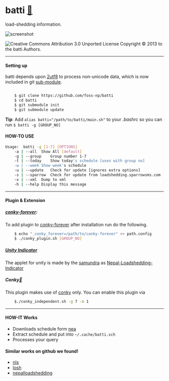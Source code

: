 # batti [:link:][web]

load-shedding information.

![screenshot][screenshot]

![Creative Commons Attribution 3.0 Unported License](http://i.creativecommons.org/l/by/3.0/88x31.png)
  Copyright © 2013 to the batti Authors.


___


#### Setting up

batti depends upon [2utf8][2utf8] to process non-unicode data,
which is now included in git [sub-module][submodule].


```bash

    $ git clone https://github.com/foss-np/batti
    $ cd batti
    $ git submodule init
    $ git submodule update
```


**Tip**: Add `alias batti="/path/to/batti/main.sh"` to your *.bashrc* so you can run `$ batti -g [GROUP_NO]`


#### HOW-TO USE

```bash
Usage: 	batti -g [1-7] [OPTIONS]
	-a | --all	Show All [default]
	-g | --group	Group number 1-7
	-t | --today	Show today's schedule [uses with group no]
	-w | --week	Show week's schedule
	-u | --update	Check for update [ignores extra options]
	-s | --sparrow	Check for update from loadshedding.sparrowsms.com
	-x | --xml	Dump to xml
	-h | --help	Display this message
```
___

#### Plugin & Extension

##### **[conky-forever][conky-forever]**:

To add plugin to [conky-forever][conky-forever] after installation run do the following.

```bash
	$ echo "_conky_forever=/path/to/conky-forever" >> path.config
	$ ./conky_plugin.sh [GROUP_NO]
```

##### **[Unity Indicator][unity]**

The applet for unity is made by the [samundra][samundra] as [Nepal-Loadshedding-Indicator][unity]

##### **Conky[:link:][conky]**

This plugin makes use of [conky][conky] only. You can enable this plugin via
```bash
	$./conky_independent.sh -g 7 -m 1
```

___

#### HOW-IT Works

* Downloads schedule form [nea][nea]
* Extract schedule and put into `~/.cache/batti.sch`
* Processes your query

#### Similar works on github we found!

* [nls](https://github.com/xtranophilist/nls)
* [losh](https://github.com/hardfire/losh)
* [nepalloadshedding](https://github.com/leosabbir/nepalloadshedding)

[nea]: http://www.nea.org.np/loadshedding.html
[2utf8]: https://github.com/foss-np/2utf8
[conky-forever]: https://github.com/rhoit/conky-forever
[submodule]: http://git-scm.com/book/en/Git-Tools-Submodules
[web]: http://foss-np.github.io/batti/
[screenshot]: https://raw.github.com/foss-np/batti/gh-pages/images/screenshot.png
[unity]: https://github.com/samundra/Nepal-Loadshedding-Indicater
[samundra]: https://github.com/samundra/
[conky]: http://conky.sourceforge.net/
